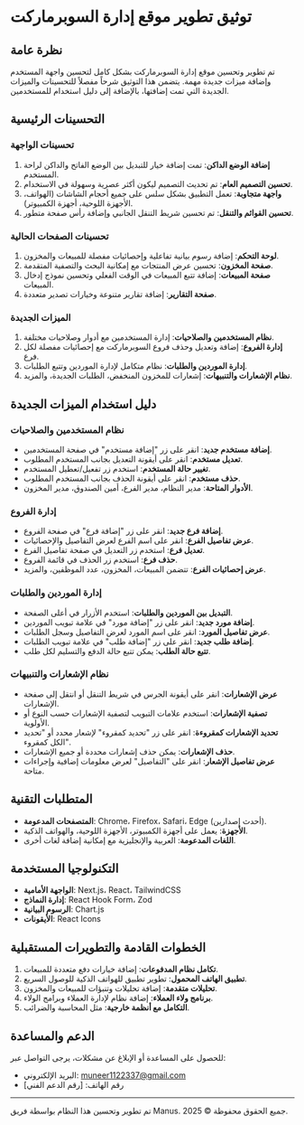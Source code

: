 # توثيق تطوير موقع إدارة السوبرماركت

## نظرة عامة

تم تطوير وتحسين موقع إدارة السوبرماركت بشكل كامل لتحسين واجهة المستخدم وإضافة ميزات جديدة مهمة. يتضمن هذا التوثيق شرحاً مفصلاً للتحسينات والميزات الجديدة التي تمت إضافتها، بالإضافة إلى دليل استخدام للمستخدمين.

## التحسينات الرئيسية

### تحسينات الواجهة
1. **إضافة الوضع الداكن**: تمت إضافة خيار للتبديل بين الوضع الفاتح والداكن لراحة المستخدم.
2. **تحسين التصميم العام**: تم تحديث التصميم ليكون أكثر عصرية وسهولة في الاستخدام.
3. **واجهة متجاوبة**: تعمل التطبيق بشكل سلس على جميع أحجام الشاشات (الهواتف، الأجهزة اللوحية، أجهزة الكمبيوتر).
4. **تحسين القوائم والتنقل**: تم تحسين شريط التنقل الجانبي وإضافة رأس صفحة متطور.

### تحسينات الصفحات الحالية
1. **لوحة التحكم**: إضافة رسوم بيانية تفاعلية وإحصائيات مفصلة للمبيعات والمخزون.
2. **صفحة المخزون**: تحسين عرض المنتجات مع إمكانية البحث والتصفية المتقدمة.
3. **صفحة المبيعات**: إضافة تتبع المبيعات في الوقت الفعلي وتحسين نموذج إدخال المبيعات.
4. **صفحة التقارير**: إضافة تقارير متنوعة وخيارات تصدير متعددة.

### الميزات الجديدة
1. **نظام المستخدمين والصلاحيات**: إدارة المستخدمين مع أدوار وصلاحيات مختلفة.
2. **إدارة الفروع**: إضافة وتعديل وحذف فروع السوبرماركت مع إحصائيات مفصلة لكل فرع.
3. **إدارة الموردين والطلبات**: نظام متكامل لإدارة الموردين وتتبع الطلبات.
4. **نظام الإشعارات والتنبيهات**: إشعارات للمخزون المنخفض، الطلبات الجديدة، والمزيد.

## دليل استخدام الميزات الجديدة

### نظام المستخدمين والصلاحيات
- **إضافة مستخدم جديد**: انقر على زر "إضافة مستخدم" في صفحة المستخدمين.
- **تعديل مستخدم**: انقر على أيقونة التعديل بجانب المستخدم المطلوب.
- **تغيير حالة المستخدم**: استخدم زر تفعيل/تعطيل المستخدم.
- **حذف مستخدم**: انقر على أيقونة الحذف بجانب المستخدم المطلوب.
- **الأدوار المتاحة**: مدير النظام، مدير الفرع، أمين الصندوق، مدير المخزون.

### إدارة الفروع
- **إضافة فرع جديد**: انقر على زر "إضافة فرع" في صفحة الفروع.
- **عرض تفاصيل الفرع**: انقر على اسم الفرع لعرض التفاصيل والإحصائيات.
- **تعديل فرع**: استخدم زر التعديل في صفحة تفاصيل الفرع.
- **حذف فرع**: استخدم زر الحذف في قائمة الفروع.
- **عرض إحصائيات الفرع**: تتضمن المبيعات، المخزون، عدد الموظفين، والمزيد.

### إدارة الموردين والطلبات
- **التبديل بين الموردين والطلبات**: استخدم الأزرار في أعلى الصفحة.
- **إضافة مورد جديد**: انقر على زر "إضافة مورد" في علامة تبويب الموردين.
- **عرض تفاصيل المورد**: انقر على اسم المورد لعرض التفاصيل وسجل الطلبات.
- **إضافة طلب جديد**: انقر على زر "إضافة طلب" في علامة تبويب الطلبات.
- **تتبع حالة الطلب**: يمكن تتبع حالة الدفع والتسليم لكل طلب.

### نظام الإشعارات والتنبيهات
- **عرض الإشعارات**: انقر على أيقونة الجرس في شريط التنقل أو انتقل إلى صفحة الإشعارات.
- **تصفية الإشعارات**: استخدم علامات التبويب لتصفية الإشعارات حسب النوع أو الأولوية.
- **تحديد الإشعارات كمقروءة**: انقر على زر "تحديد كمقروء" لإشعار محدد أو "تحديد الكل كمقروء".
- **حذف الإشعارات**: يمكن حذف إشعارات محددة أو جميع الإشعارات.
- **عرض تفاصيل الإشعار**: انقر على "التفاصيل" لعرض معلومات إضافية وإجراءات متاحة.

## المتطلبات التقنية

- **المتصفحات المدعومة**: Chrome، Firefox، Safari، Edge (أحدث إصدارين).
- **الأجهزة**: يعمل على أجهزة الكمبيوتر، الأجهزة اللوحية، والهواتف الذكية.
- **اللغات المدعومة**: العربية والإنجليزية مع إمكانية إضافة لغات أخرى.

## التكنولوجيا المستخدمة

- **الواجهة الأمامية**: Next.js، React، TailwindCSS
- **إدارة النماذج**: React Hook Form، Zod
- **الرسوم البيانية**: Chart.js
- **الأيقونات**: React Icons

## الخطوات القادمة والتطويرات المستقبلية

1. **تكامل نظام المدفوعات**: إضافة خيارات دفع متعددة للمبيعات.
2. **تطبيق الهاتف المحمول**: تطوير تطبيق للهواتف الذكية للوصول السريع.
3. **تحليلات متقدمة**: إضافة تحليلات وتنبؤات للمبيعات والمخزون.
4. **برنامج ولاء العملاء**: إضافة نظام لإدارة العملاء وبرامج الولاء.
5. **التكامل مع أنظمة خارجية**: مثل المحاسبة والضرائب.

## الدعم والمساعدة

للحصول على المساعدة أو الإبلاغ عن مشكلات، يرجى التواصل عبر:
- البريد الإلكتروني: muneer1122337@gmail.com
- رقم الهاتف: [رقم الدعم الفني]

---

تم تطوير وتحسين هذا النظام بواسطة فريق Manus. جميع الحقوق محفوظة © 2025.
